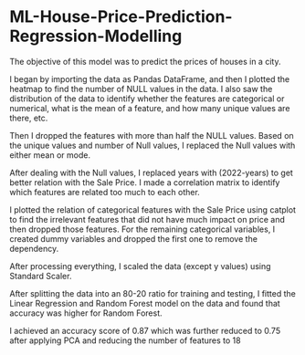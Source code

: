 # ML-House-Price-Prediction-Regression-Modelling

The objective of this model was to predict the prices of houses in a city. 

I began by importing the data as Pandas DataFrame, and then I plotted the heatmap to find the number of NULL values in the data. I also saw the distribution of the data to identify whether the features are categorical or numerical, what is the mean of a feature, and how many unique values are there, etc. 

Then I dropped the features with more than half the NULL values. Based on the unique values and number of Null values, I replaced the Null values with either mean or mode. 

After dealing with the Null values, I replaced years with (2022-years) to get better relation with the Sale Price. I made a correlation matrix to identify which features are related too much to each other. 

I plotted the relation of categorical features with the Sale Price using catplot to find the irrelevant features that did not have much impact on price and then dropped those features. For the remaining categorical variables, I created dummy variables and dropped the first one to remove the dependency. 

After processing everything, I scaled the data (except y values) using Standard Scaler. 

After splitting the data into an 80-20 ratio for training and testing, I fitted the Linear Regression and Random Forest model on the data and found that accuracy was higher for Random Forest. 

I achieved an accuracy score of 0.87 which was further reduced to 0.75 after applying PCA and reducing the number of features to 18
